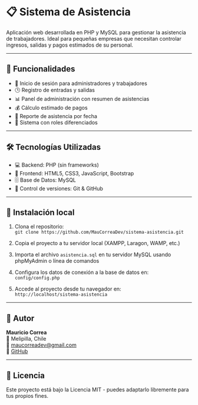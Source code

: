 # 📋 Sistema de Asistencia

Aplicación web desarrollada en PHP y MySQL para gestionar la asistencia de trabajadores. Ideal para pequeñas empresas que necesitan controlar ingresos, salidas y pagos estimados de su personal.

---

## 🚀 Funcionalidades

- 🔐 Inicio de sesión para administradores y trabajadores  
- 🕒 Registro de entradas y salidas  
- 📊 Panel de administración con resumen de asistencias  
- 💰 Cálculo estimado de pagos  
- 📅 Reporte de asistencia por fecha  
- 👥 Sistema con roles diferenciados

---

## 🛠️ Tecnologías Utilizadas

- 💻 Backend: PHP (sin frameworks)  
- 🎨 Frontend: HTML5, CSS3, JavaScript, Bootstrap  
- 🗄️ Base de Datos: MySQL  
- 🔁 Control de versiones: Git & GitHub

---

## 🧪 Instalación local

1. Clona el repositorio:  
   `git clone https://github.com/MauCorreaDev/sistema-asistencia.git`

2. Copia el proyecto a tu servidor local (XAMPP, Laragon, WAMP, etc.)

3. Importa el archivo `asistencia.sql` en tu servidor MySQL usando phpMyAdmin o línea de comandos

4. Configura los datos de conexión a la base de datos en:  
   `config/config.php`

5. Accede al proyecto desde tu navegador en:  
   `http://localhost/sistema-asistencia`

---

## 👤 Autor

**Mauricio Correa**  
📍 Melipilla, Chile  
📧 maucorreadev@gmail.com  
🔗 [GitHub](https://github.com/MauCorreaDev)

---

## 📃 Licencia

Este proyecto está bajo la Licencia MIT - puedes adaptarlo libremente para tus propios fines.
